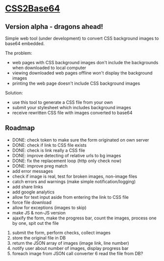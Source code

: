 # [CSS2Base64](http://lab.evervolving.com/CSS-convert-backgrounds-to-base64/)

## Version alpha - dragons ahead!

Simple web tool (under development) to convert CSS background images to base64 embedded.

The problem: 
* web pages with CSS background images don't include the backgrounds when downloaded to local computer
* viewing downloaded web pages offline won't display the background images
* printing the web page doesn't include CSS background images

Solution:
* use this tool to generate a CSS file from your own
* submit your stylesheet which includes background images
* receive rewritten CSS file with images converted to base64

## Roadmap

* DONE: check token to make sure the form originated on own server
* DONE: check if link to CSS file exists
* DONE: check is link really a CSS file
* DONE: improve detecting of relative urls to bg images
* DONE: fix the replacement loop (http only check now)
* DONE: improve preg match
* add error messages
* check if image is real, test for broken images, non-image files
* catch errors and warnings (make simple notification/logging)
* add share links
* add google analytics
* allow for text input aside from entering the link to CSS file
* force file download
* allow for exceptions (images to skip)
* make JS & non-JS version
* ajaxify the form, make the progress bar, count the images, process one by one, spit out the file
1. submit the form, perform checks, collect images
2. store the original file in DB
3. return the JSON array of images (image link, line number)
4. notify user about number of images, display progress bar
5. foreach image from JSON  call converter
6 read the file from DB? 

